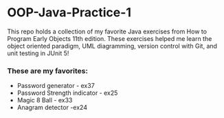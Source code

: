 # OOP-Java-Practice-1

This repo holds a collection of my favorite Java exercises from How to Program Early Objects 11th edition.
These exercises helped me learn the object oriented paradigm, UML diagramming, version control with Git, and unit testing in JUnit 5!

### These are my favorites:
- Password generator - ex37
- Password Strength indicator - ex25
- Magic 8 Ball - ex33
- Anagram detector -ex24



